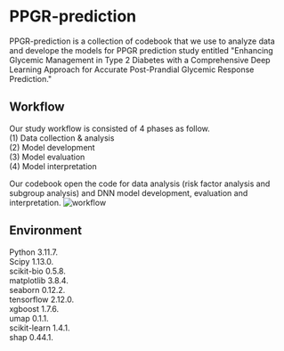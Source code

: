 # PPGR-prediction

PPGR-prediction is a collection of codebook that we use to analyze data and develope the models for PPGR prediction study entitled "Enhancing Glycemic Management in Type 2 Diabetes with a Comprehensive Deep Learning Approach for Accurate Post-Prandial Glycemic Response Prediction." 

## Workflow
Our study workflow is consisted of 4 phases as follow.  
(1) Data collection & analysis  
(2) Model development   
(3) Model evaluation  
(4) Model interpretation  

Our codebook open the code for data analysis (risk factor analysis and subgroup analysis) and DNN model development, evaluation and interpretation.
![workflow](https://github.com/user-attachments/assets/c6256326-1142-413d-b78c-e2a05846afdc)

## Environment
Python 3.11.7.  
Scipy 1.13.0.   
scikit-bio 0.5.8.   
matplotlib 3.8.4.   
seaborn 0.12.2.   
tensorflow 2.12.0.   
xgboost 1.7.6.   
umap 0.1.1.  
scikit-learn 1.4.1.   
shap 0.44.1.   
